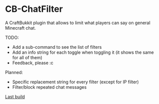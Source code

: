 CB-ChatFilter
=============

A CraftBukkit plugin that allows to limit what players can say on general Minecraft chat.

TODO: 
 - Add a sub-command to see the list of filters
 - Add an info string for each toggle when toggling it (it shows the same for all of them)
 - Feedback, please :c
 
Planned:
 - Specific replacement string for every filter (except for IP filter)
 - Filter/block repeated chat messages
 
[Last build](https://dl.dropboxusercontent.com/u/50994829/minecraft/plugins/ChatFilter/ChatFilter-0.0.1-SNAPSHOT-r19.jar)